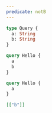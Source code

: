 ```yaml
---
predicate: notB
---
```


```graphql schema
type Query {
  a: String
  b: String
}
```

```graphql operation
query Hello {
  a
  b
}
```

```graphql result
query Hello {
  a
}
```

```json masks
[["b"]]
```
